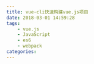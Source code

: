 ```yaml
---
title: vue-cli快速构建vue.js项目
date: 2018-03-01 14:59:28
tags:
    - vue.js
    - JavaScript
    - es6
    - webpack
categories:
---
```

